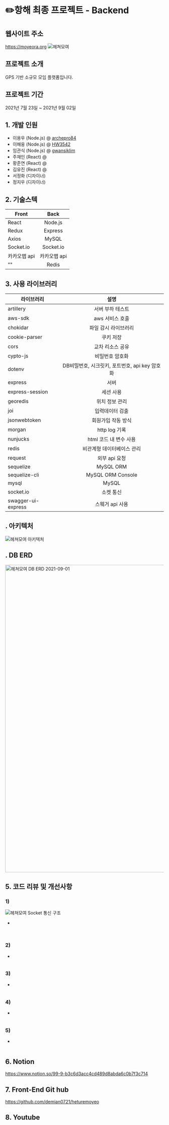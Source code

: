 # ✏️항해 최종 프로젝트 - Backend
## 웹사이트 주소

https://moyeora.org
![헤쳐모여](https://user-images.githubusercontent.com/47944165/131612195-a6ef2741-f344-4c67-9e07-84e8d2f0b7df.png)


## 프로젝트 소개
GPS 기반 소규모 모임 플랫폼입니다.

## 프로젝트 기간
2021년 7월 23일 ~ 2021년 9월 02일

## 1. 개발 인원
- 이용우 (Node.js) @ [archepro84](https://github.com/archepro84)
- 이해웅 (Node.js) @ [HW3542](https://github.com/HW3542)
- 임관식 (Node.js) @ [gwansiklim](https://github.com/gwansiklim)
- 주재인 (React) @ []()
- 황준연 (React) @ []()
- 김유진 (React) @ []()
- 서정화 (디자이너)
- 정지우 (디자이너)


## 2. 기술스텍

Front | Back
---|:---:
React | Node.js
Redux | Express
Axios | MySQL
Socket.io | Socket.io
카카오맵 api | 카카오맵 api
"" | Redis


## 3. 사용 라이브러리

라이브러리 | 설명
---|:---:
artillery | 서버 부하 테스트
aws-sdk | aws 서비스 호출
chokidar | 파일 감시 라이브러리
cookie-parser | 쿠키 저장
cors | 교차 리소스 공유
cypto-js | 비밀번호 암호화
dotenv | DB비밀번호, 시크릿키, 포트번호, api key 암호화
express | 서버
express-session | 세션 사용
georedis | 위치 정보 관리
joi | 입력데이터 검출
jsonwebtoken | 회원가입 작동 방식
morgan | http log 기록
nunjucks | html 코드 내 변수 사용
redis | 비관계형 데이터베이스 관리
request | 외부 api 요청
sequelize | MySQL ORM
sequelize-cli | MySQL ORM Console
mysql | MySQL
socket.io | 소켓 통신
swagger-ui-express | 스웨거 api 사용


## . 아키텍처
![헤쳐모여 아키텍처](https://user-images.githubusercontent.com/49636918/131671365-46f16297-926f-4a60-aa40-94da0ef2f514.png)


## . DB ERD
<img width="977" alt="헤쳐모여 DB ERD 2021-09-01" src="https://user-images.githubusercontent.com/49636918/131671532-09a11ae4-ad13-4981-b1d5-f60a72e194f2.png">


## 5. 코드 리뷰 및 개선사항

### 1) 
![헤쳐모여 Socket 통신 구조](https://user-images.githubusercontent.com/49636918/131671829-b3aa9261-512a-48f2-9b16-412ee465d7a3.png)

- 


```SQL
 
```

### 2) 
- 
``` SQL

```


### 3)

- 

```SQL

```

### 4) 
- 

```SQL

```

### 5)
- 

```SQL

```

## 6. Notion
https://www.notion.so/99-9-b3c6d3acc4cd489d8abda6c0b7f3c714

## 7. Front-End Git hub
https://github.com/demian0721/heturemoyeo

## 8. Youtube

